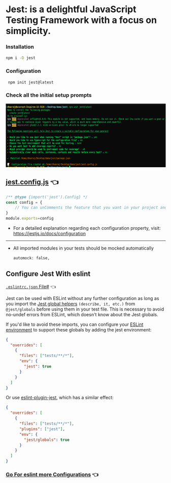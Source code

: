 # Jest: is a delightful JavaScript Testing Framework with a focus on simplicity.

### Installation
``` bash
npm i -D jest
```
### Configuration
``` bash
 npm init jest@latest
```
### Check all the initial setup prompts
<img src='./jest_init.png' height="200px">

## [jest.config.js](jest.config.md) &#128072;
```javascript
/** @type {import('jest').Config} */
const config = {
    // You can unComments the feature that you want in your project and also customize according to your need 
}
module.exports=config
```
 * For a detailed explanation regarding each configuration property, visit: <br/>
  https://jestjs.io/docs/configuration
 
------------------------------------------------------------------------------------
* All imported modules in your tests should be mocked automatically
  ```bash 
  automock: false,
  ```
## Configure Jest With eslint
[```.eslintrc.json``` File#](./eslintrc.json) &#128072;

Jest can be used with ESLint without any further configuration as long as you import the [Jest global helpers](https://jestjs.io/docs/api) `(describe, it, etc.)` from `@jest/globals` before using them in your test file. This is necessary to avoid no-undef errors from ESLint, which doesn't know about the Jest globals.

If you'd like to avoid these imports, you can configure your [ESLint environment](https://eslint.org/docs/latest/use/configure/language-options#specifying-environments) to support these globals by adding the jest environment:
```json
{
  "overrides": [
    {
      "files": ["tests/**/*"],
      "env": {
        "jest": true
      }
    }
  ]
}
```
Or use [eslint-plugin-jest](https://github.com/jest-community/eslint-plugin-jest), which has a similar effect:
```json
{
  "overrides": [
    {
      "files": ["tests/**/*"],
      "plugins": ["jest"],
      "env": {
        "jest/globals": true
      }
    }
  ]
}
```
### [Go For eslint more Configurations](./eslintConfig.md) &#128072;

